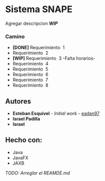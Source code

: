 # Sistema SNAPE

Agregar descripcion
_**WIP**_

### Camino
* **[DONE]** Requerimiento ​ 1
* Requerimiento ​ 2
* **[WIP]** Requerimiento ​ 3 -Falta horarios-
* Requerimiento ​ 4
* Requerimiento ​ 5
* Requerimiento ​ 6
* Requerimiento ​ 7
* Requerimiento ​ 8
## Autores

* **Esteban Esquivel** - *Initial work* - [eadan97](https://github.com/eadan97)
* **Israel Padilla** 
* **Israel** 


## Hecho con:

* Java
* JavaFX
* JAXB

_TODO: Arreglar el REAMDE.md_
